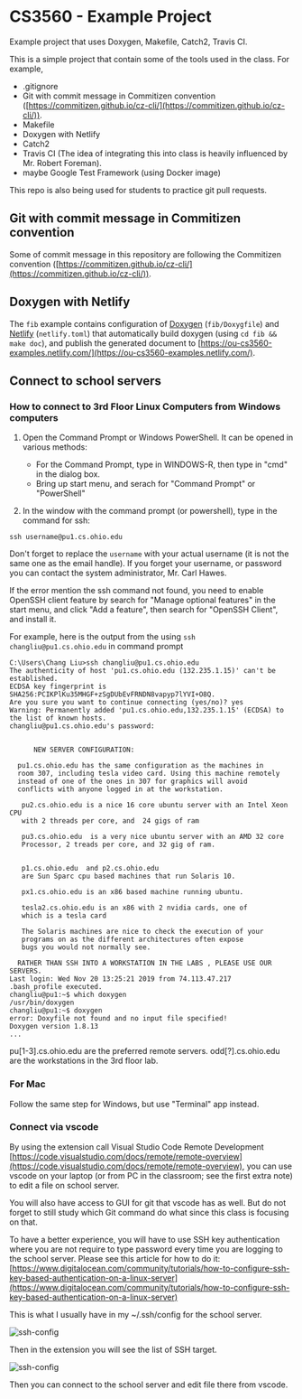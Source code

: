 # CS3560 - Example Project

Example project that uses Doxygen, Makefile, Catch2, Travis CI.

This is a simple project that contain some of the tools used in the class. For example,

- .gitignore
- Git with commit message in Commitizen convention ([https://commitizen.github.io/cz-cli/](https://commitizen.github.io/cz-cli/)).
- Makefile
- Doxygen with Netlify
- Catch2
- Travis CI (The idea of integrating this into class is heavily influenced by Mr. Robert Foreman).
- maybe Google Test Framework (using Docker image)

This repo is also being used for students to practice git pull requests.

## Git with commit message in Commitizen convention

Some of commit message in this repository are following the Commitizen convention
([https://commitizen.github.io/cz-cli/](https://commitizen.github.io/cz-cli/)).

## Doxygen with Netlify

The `fib` example contains configuration of [Doxygen](http://www.doxygen.nl/) (`fib/Doxygfile`) and [Netlify](https://www.netlify.com/) (`netlify.toml`)
that automatically build doxygen (using `cd fib && make doc`), and publish the generated document
to [https://ou-cs3560-examples.netlify.com/](https://ou-cs3560-examples.netlify.com/).

## Connect to school servers

### How to connect to 3rd Floor Linux Computers from Windows computers

1. Open the Command Prompt or Windows PowerShell. It can be opened in various methods:
   - For the Command Prompt, type in WINDOWS-R, then type in "cmd" in the dialog box.
   - Bring up start menu, and serach for "Command Prompt" or "PowerShell"

2. In the window with the command prompt (or powershell), type in the command for ssh:

```shell
ssh username@pu1.cs.ohio.edu
```

Don't forget to replace the `username` with your actual username (it is not the same one as the email handle). If you forget your username, or password you can contact the system administrator, Mr. Carl Hawes.

If the error mention the ssh command not found, you need to enable OpenSSH client feature by search for "Manage optional features" in the start menu,
and click "Add a feature", then search for "OpenSSH Client", and install it.

For example, here is the output from the using `ssh changliu@pu1.cs.ohio.edu` in command prompt

```
C:\Users\Chang Liu>ssh changliu@pu1.cs.ohio.edu
The authenticity of host 'pu1.cs.ohio.edu (132.235.1.15)' can't be established.
ECDSA key fingerprint is SHA256:PCIKPlKu35MHGF+zSgDUbEvFRNDN8vapyp7lYVI+O8Q.
Are you sure you want to continue connecting (yes/no)? yes
Warning: Permanently added 'pu1.cs.ohio.edu,132.235.1.15' (ECDSA) to the list of known hosts.
changliu@pu1.cs.ohio.edu's password:


      NEW SERVER CONFIGURATION:

  pu1.cs.ohio.edu has the same configuration as the machines in
  room 307, including tesla video card. Using this machine remotely
  instead of one of the ones in 307 for graphics will avoid
  conflicts with anyone logged in at the workstation.

   pu2.cs.ohio.edu is a nice 16 core ubuntu server with an Intel Xeon CPU
   with 2 threads per core, and  24 gigs of ram

   pu3.cs.ohio.edu  is a very nice ubuntu server with an AMD 32 core
   Processor, 2 treads per core, and 32 gig of ram.


   p1.cs.ohio.edu  and p2.cs.ohio.edu
   are Sun Sparc cpu based machines that run Solaris 10.

   px1.cs.ohio.edu is an x86 based machine running ubuntu.

   tesla2.cs.ohio.edu is an x86 with 2 nvidia cards, one of
   which is a tesla card

   The Solaris machines are nice to check the execution of your
   programs on as the different architectures often expose
   bugs you would not normally see.

  RATHER THAN SSH INTO A WORKSTATION IN THE LABS , PLEASE USE OUR SERVERS.
Last login: Wed Nov 20 13:25:21 2019 from 74.113.47.217
.bash_profile executed.
changliu@pu1:~$ which doxygen
/usr/bin/doxygen
changliu@pu1:~$ doxygen
error: Doxyfile not found and no input file specified!
Doxygen version 1.8.13
...
```
pu[1-3].cs.ohio.edu are the preferred remote servers. odd[?].cs.ohio.edu are the workstations in the 3rd floor lab.

### For Mac

Follow the same step for Windows, but use "Terminal" app instead.

### Connect via vscode

By using the extension call Visual Studio Code Remote Development [https://code.visualstudio.com/docs/remote/remote-overview](https://code.visualstudio.com/docs/remote/remote-overview), you can use vscode on your laptop (or from PC in the classroom; see the first extra note) to edit a file on school server.

You will also have access to GUI for git that vscode has as well. But do not forget to still study which Git command do what since this class is focusing on that.

To have a better experience, you will have to use SSH key authentication where you are not require to type password every time you are logging to the school server. Please see this article for how to do it: [https://www.digitalocean.com/community/tutorials/how-to-configure-ssh-key-based-authentication-on-a-linux-server](https://www.digitalocean.com/community/tutorials/how-to-configure-ssh-key-based-authentication-on-a-linux-server)

This is what I usually have in my ~/.ssh/config for the school server.

![ssh-config](./.github/images/ssh-config.png)

Then in the extension you will see the list of SSH target.

![ssh-config](./.github/images/ssh-targets-list.png)

Then you can connect to the school server and edit file there from vscode.
